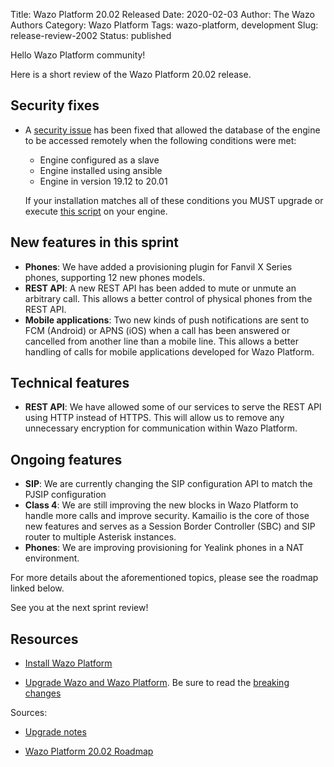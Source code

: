 Title: Wazo Platform 20.02 Released
Date: 2020-02-03
Author: The Wazo Authors
Category: Wazo Platform
Tags: wazo-platform, development
Slug: release-review-2002
Status: published

Hello Wazo Platform community!

Here is a short review of the Wazo Platform 20.02 release.

## Security fixes

* A [security issue](http://mirror.wazo.community/security/WAZO-2020-01.pdf) has been fixed that allowed the database of the engine to be accessed remotely when the following conditions were met:

  * Engine configured as a slave
  * Engine installed using ansible
  * Engine in version 19.12 to 20.01

  If your installation matches all of these conditions you MUST upgrade or execute [this script](https://mirror.wazo.community/security/WAZO-2020-01.sh) on your engine.

## New features in this sprint

* **Phones**: We have added a provisioning plugin for Fanvil X Series phones, supporting 12 new phones models.
* **REST API**: A new REST API has been added to mute or unmute an arbitrary call. This allows a better control of physical phones from the REST API.
* **Mobile applications**: Two new kinds of push notifications are sent to FCM (Android) or APNS (iOS) when a call has been answered or cancelled from another line than a mobile line. This allows a better handling of calls for mobile applications developed for Wazo Platform.

## Technical features

* **REST API**: We have allowed some of our services to serve the REST API using HTTP instead of HTTPS. This will allow us to remove any unnecessary encryption for communication within Wazo Platform.

## Ongoing features

* **SIP**: We are currently changing the SIP configuration API to match the PJSIP configuration
* **Class 4**: We are still improving the new blocks in Wazo Platform to handle more calls and improve security. Kamailio is the core of those new features and serves as a Session Border Controller (SBC) and SIP router to multiple Asterisk instances.
* **Phones**: We are improving provisioning for Yealink phones in a NAT environment.

For more details about the aforementioned topics, please see the roadmap linked below.

See you at the next sprint review!

## Resources

* [Install Wazo Platform](/uc-doc/installation/install-system)

* [Upgrade Wazo and Wazo Platform](/uc-doc/upgrade/introduction). Be sure to read the [breaking changes](http://wazo.readthedocs.io/en/wazo-20.02/upgrade/upgrade_notes.html)

Sources:

* [Upgrade notes](/uc-doc/upgrade/upgrade_notes)

* [Wazo Platform 20.02 Roadmap](https://wazo-dev.atlassian.net/secure/ReleaseNote.jspa?projectId=10011&version=10067)
